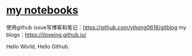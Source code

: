 # [my notebooks](https://github.com/iLovEing/notebook/issues/1)

使用github issue写博客和笔记：https://github.com/yihong0618/gitblog
my blogs：https://iloveing.github.io/

Hello World, Hello Github.